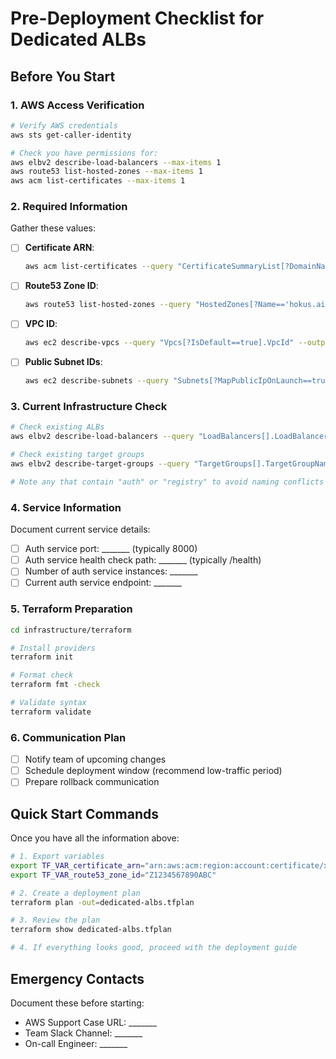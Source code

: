# Pre-Deployment Checklist for Dedicated ALBs

## Before You Start

### 1. AWS Access Verification
```bash
# Verify AWS credentials
aws sts get-caller-identity

# Check you have permissions for:
aws elbv2 describe-load-balancers --max-items 1
aws route53 list-hosted-zones --max-items 1
aws acm list-certificates --max-items 1
```

### 2. Required Information
Gather these values:

- [ ] **Certificate ARN**: 
  ```bash
  aws acm list-certificates --query "CertificateSummaryList[?DomainName=='*.hokus.ai'].CertificateArn" --output text
  ```

- [ ] **Route53 Zone ID**: 
  ```bash
  aws route53 list-hosted-zones --query "HostedZones[?Name=='hokus.ai.'].Id" --output text
  ```

- [ ] **VPC ID**: 
  ```bash
  aws ec2 describe-vpcs --query "Vpcs[?IsDefault==true].VpcId" --output text
  ```

- [ ] **Public Subnet IDs**: 
  ```bash
  aws ec2 describe-subnets --query "Subnets[?MapPublicIpOnLaunch==true].SubnetId" --output text
  ```

### 3. Current Infrastructure Check
```bash
# Check existing ALBs
aws elbv2 describe-load-balancers --query "LoadBalancers[].LoadBalancerName"

# Check existing target groups
aws elbv2 describe-target-groups --query "TargetGroups[].TargetGroupName"

# Note any that contain "auth" or "registry" to avoid naming conflicts
```

### 4. Service Information
Document current service details:

- [ ] Auth service port: _______ (typically 8000)
- [ ] Auth service health check path: _______ (typically /health)
- [ ] Number of auth service instances: _______
- [ ] Current auth service endpoint: _______

### 5. Terraform Preparation
```bash
cd infrastructure/terraform

# Install providers
terraform init

# Format check
terraform fmt -check

# Validate syntax
terraform validate
```

### 6. Communication Plan
- [ ] Notify team of upcoming changes
- [ ] Schedule deployment window (recommend low-traffic period)
- [ ] Prepare rollback communication

## Quick Start Commands

Once you have all the information above:

```bash
# 1. Export variables
export TF_VAR_certificate_arn="arn:aws:acm:region:account:certificate/xxx"
export TF_VAR_route53_zone_id="Z1234567890ABC"

# 2. Create a deployment plan
terraform plan -out=dedicated-albs.tfplan

# 3. Review the plan
terraform show dedicated-albs.tfplan

# 4. If everything looks good, proceed with the deployment guide
```

## Emergency Contacts

Document these before starting:
- AWS Support Case URL: _______
- Team Slack Channel: _______
- On-call Engineer: _______